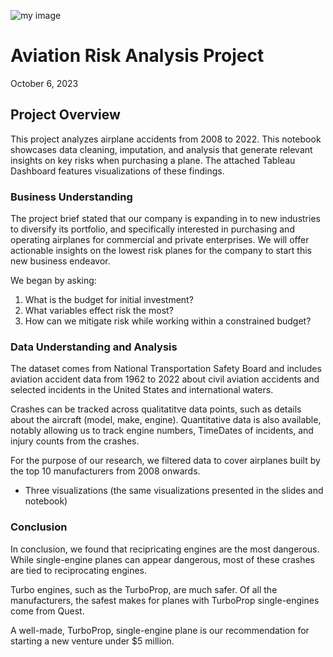 ![my image](https://images.seattletimes.com/wp-content/uploads/2023/06/06172023_transonic-illo_200022.jpg?d=2048x1152)

# Aviation Risk Analysis Project
October 6, 2023

## Project Overview
This project analyzes airplane accidents from 2008 to 2022. This notebook showcases data cleaning, imputation, and analysis that generate relevant insights on key risks when purchasing a plane. The attached Tableau Dashboard features visualizations of these findings.

### Business Understanding
The project brief stated that our company is expanding in to new industries to diversify its portfolio, and specifically interested in purchasing and operating airplanes for commercial and private enterprises. We will offer actionable insights on the lowest risk planes for the company to start this new business endeavor.

We began by asking: 
1. What is the budget for initial investment?
2. What variables effect risk the most?
3. How can we mitigate risk while working within a constrained budget? 

### Data Understanding and Analysis
The dataset comes from National Transportation Safety Board and includes aviation accident data from 1962 to 2022 about civil aviation accidents and selected incidents in the United States and international waters. 

Crashes can be tracked across qualitatitve data points, such as details about the aircraft (model, make, engine). Quantitative data is also available, notably allowing us to track engine numbers, TimeDates of incidents, and injury counts from the crashes. 

For the purpose of our research, we filtered data to cover airplanes built by the top 10 manufacturers from 2008 onwards. 


- Three visualizations (the same visualizations presented in the slides and notebook)

### Conclusion
In conclusion, we found that recipricating engines are the most dangerous. While single-engine planes can appear dangerous, most of these crashes are tied to reciprocating engines. 

Turbo engines, such as the TurboProp, are much safer. Of all the manufacturers, the safest makes for planes with TurboProp single-engines come from Quest. 

A well-made, TurboProp, single-engine plane is our recommendation for starting a new venture under $5 million.

